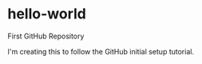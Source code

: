 # hello-world
First GitHub Repository

I'm creating this to follow the GitHub initial setup tutorial.
